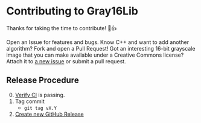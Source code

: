 Contributing to Gray16Lib
=========================

Thanks for taking the time to contribute! 🎉👍

Open an Issue for features and bugs. Know C++ and want to add another algorithm? Fork and open a Pull Request! Got an interesting 16-bit grayscale image that you can make available under a Creative Commons license? Attach it to [a new issue](https://github.com/linville/gray16lib/issues/new) or submit a pull request.

Release Procedure
-----------------

0. [Verify CI](https://github.com/linville/gray16lib/actions) is passing.
1. Tag commit
   - `git tag vX.Y`
2. [Create new GitHub Release](https://github.com/linville/gray16lib/releases)
